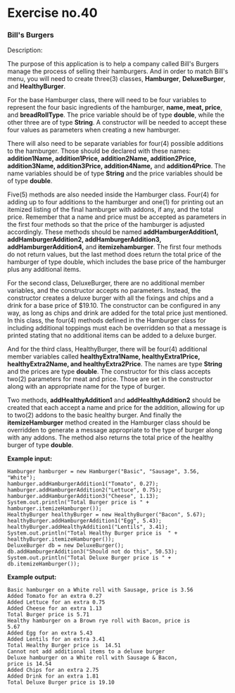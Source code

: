 # Exercise no.40
### Bill's Burgers

Description:

The purpose of this application is to help a company called Bill's Burgers manage the process of selling their hamburgers. And in order to match Bill's menu, you will need to create three(3) classes, **Hamburger**, **DeluxeBurger**, and **HealthyBurger**.

For the base Hamburger class, there will need to be four variables to represent the four basic ingredients of the hamburger, **name, meat, price**, and **breadRollType**. The price variable should be of type **double**, while the other three are of type **String**. A constructor will be needed to accept these four values as parameters when creating a new hamburger.

There will also need to be separate variables for four(4) possible additions to the hamburger. Those should be declared with these names: **addition1Name, addition1Price, addition2Name, addition2Price, addition3Name, addition3Price, addition4Name,** and **addition4Price**. The name variables should be of type **String** and the price variables should be of type **double**.

Five(5) methods are also needed inside the Hamburger class. Four(4) for adding up to four additions to the hamburger and one(1) for printing out an itemized listing of the final hamburger with addons, if any, and the total price. Remember that a name and price must be accepted as parameters in the first four methods so that the price of the hamburger is adjusted accordingly. These methods should be named **addHamburgerAddition1, addHamburgerAddition2, addHamburgerAddition3, addHamburgerAddition4,** and **itemizehamburger**. The first four methods do not return values, but the last method does return the total price of the hamburger of type double, which includes the base price of the hamburger plus any additional items.

For the second class, DeluxeBurger, there are no additional member variables, and the constructor accepts no parameters. Instead, the constructor creates a deluxe burger
with all the fixings and chips and a drink for a base price of $19.10. The constructor can be configured in any way, as long as chips and drink are added for the total price just mentioned. In this class, the four(4) methods defined in the Hamburger class for including additional toppings must each be overridden so that a message is printed stating that no additional items can be added to a deluxe burger.

And for the third class, HealthyBurger, there will be four(4) additional member variables called **healthyExtra1Name, healthyExtra1Price, healthyExtra2Name, and healthyExtra2Price**. The names are type **String** and the prices are type **double**. The constructor for this class accepts two(2) parameters for meat and price. Those are set in the constructor along with an appropriate name for the type of burger.

Two methods, **addHealthyAddition1** and **addHealthyAddition2** should be created that each accept a name and price for the addition, allowing for up to two(2) addons to the basic healthy burger. And finally the **itemizeHamburger** method created in the Hamburger class should be overridden to generate a message appropriate to the type of burger along with any addons. The method also returns the total price of the healthy burger of type **double**.

**Example input:**
```
Hamburger hamburger = new Hamburger("Basic", "Sausage", 3.56, "White");
hamburger.addHamburgerAddition1("Tomato", 0.27);
hamburger.addHamburgerAddition2("Lettuce", 0.75);
hamburger.addHamburgerAddition3("Cheese", 1.13);
System.out.println("Total Burger price is " + hamburger.itemizeHamburger());
HealthyBurger healthyBurger = new HealthyBurger("Bacon", 5.67);
healthyBurger.addHamburgerAddition1("Egg", 5.43);
healthyBurger.addHealthyAddition1("Lentils", 3.41);
System.out.println("Total Healthy Burger price is  " + healthyBurger.itemizeHamburger());
DeluxeBurger db = new DeluxeBurger(); 
db.addHamburgerAddition3("Should not do this", 50.53);
System.out.println("Total Deluxe Burger price is " + db.itemizeHamburger());
```
**Example output:**
```
Basic hamburger on a White roll with Sausage, price is 3.56
Added Tomato for an extra 0.27
Added Lettuce for an extra 0.75
Added Cheese for an extra 1.13
Total Burger price is 5.71
Healthy hamburger on a Brown rye roll with Bacon, price is
5.67
Added Egg for an extra 5.43
Added Lentils for an extra 3.41
Total Healthy Burger price is  14.51
Cannot not add additional items to a deluxe burger
Deluxe hamburger on a White roll with Sausage & Bacon,
price is 14.54
Added Chips for an extra 2.75
Added Drink for an extra 1.81
Total Deluxe Burger price is 19.10
```